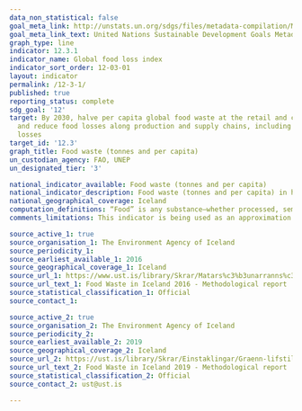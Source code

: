 ```yaml
---
data_non_statistical: false
goal_meta_link: http://unstats.un.org/sdgs/files/metadata-compilation/Metadata-Goal-12.pdf
goal_meta_link_text: United Nations Sustainable Development Goals Metadata (pdf 782kB)
graph_type: line
indicator: 12.3.1
indicator_name: Global food loss index
indicator_sort_order: 12-03-01
layout: indicator
permalink: /12-3-1/
published: true
reporting_status: complete
sdg_goal: '12'
target: By 2030, halve per capita global food waste at the retail and consumer levels
  and reduce food losses along production and supply chains, including post-harvest
  losses
target_id: '12.3'
graph_title: Food waste (tonnes and per capita)
un_custodian_agency: FAO, UNEP
un_designated_tier: '3'

national_indicator_available: Food waste (tonnes and per capita)
national_indicator_description: Food waste (tonnes and per capita) in households and the supply chain.
national_geographical_coverage: Iceland
computation_definitions: “Food” is any substance—whether processed, semi-processed, or raw—that is intended for human consumption. “Inedible parts” are components associated with a food that, in a particular food supply chain, are not intended to be consumed by humans.
comments_limitations: This indicator is being used as an approximation of the UN SDG Indicator. Where possible, we will work to identify or develop Icelandic data to meet the global indicator specification. This indicator has been identified in collaboration with topic experts.

source_active_1: true
source_organisation_1: The Environment Agency of Iceland
source_periodicity_1: 
source_earliest_available_1: 2016
source_geographical_coverage_1: Iceland
source_url_1: https://www.ust.is/library/Skrar/Matars%c3%b3unarranns%c3%b3kn%20Umhverfisstofnunar%202019.pdf
source_url_text_1: Food Waste in Iceland 2016 - Methodological report
source_statistical_classification_1: Official
source_contact_1: 

source_active_2: true
source_organisation_2: The Environment Agency of Iceland
source_periodicity_2: 
source_earliest_available_2: 2019
source_geographical_coverage_2: Iceland
source_url_2: https://ust.is/library/Skrar/Einstaklingar/Graenn-lifstill/Food%20Waste%20in%20Iceland%20-%20Methodological%20report%20with%20Abstract%20in%20IS%2028%2011%202016.pdf
source_url_text_2: Food Waste in Iceland 2019 - Methodological report
source_statistical_classification_2: Official
source_contact_2: ust@ust.is

---
```

